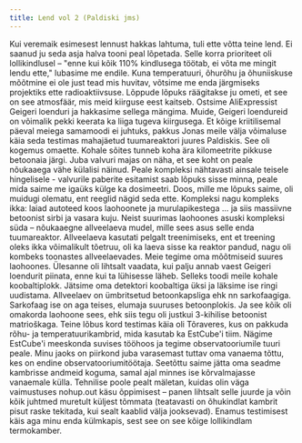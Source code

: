 ```yaml
---
title: Lend vol 2 (Paldiski jms)
---
```


Kui veremaik esimesest lennust hakkas lahtuma, tuli ette võtta teine lend. Ei saanud ju seda asja halva tooni peal lõpetada. Selle korra prioriteet oli lollikindlusel – "enne kui kõik 110% kindlusega töötab, ei võta me mingit lendu ette," lubasime me endile. Kuna temperatuuri, õhurõhu ja õhuniiskuse mõõtmine ei ole just tead mis huvitav, võtsime me enda järgmiseks projektiks ette radioaktiivsuse. Lõppude lõpuks räägitakse ju ometi, et see on see atmosfäär, mis meid kiirguse eest kaitseb. Ostsime AliExpressist Geigeri loenduri ja hakkasime sellega mängima. Muide, Geigeri loendureid on võimalik pekki keerata ka liiga tugeva kiirgusega. Et kõige kriitilisemal päeval meiega samamoodi ei juhtuks, pakkus Jonas meile välja võimaluse käia seda testimas mahajäetud tuumareaktori juures Paldiskis. 
See oli kogemus omaette. Kohale sõites tunneb koha ära kilomeetrite pikkuse betoonaia järgi. Juba valvuri majas on näha, et see koht on peale nõukaaega vähe külalisi näinud. Peale kompleksi nähtavasti ainsale teisele hingelisele - valvurile paberite esitamist saab lõpuks sisse minna, peale mida saime me igaüks külge ka dosimeetri. Doos, mille me lõpuks saime, oli muidugi olematu, ent reeglid nägid seda ette.
Kompleksi nagu kompleks ikka: laiad autoteed koos laohoonete ja murulapikestega ... ja siis massiivne betoonist sirbi ja vasara kuju. 
Neist suurimas laohoones asuski kompleksi süda – nõukaaegne allveelaeva mudel, mille sees asus selle enda tuumareaktor. Allveelaeva kasutati pelgalt treenimiseks, ent et treening oleks ikka võimalikult tõetruu, oli ka laeva sisse ka reaktor pandud, nagu oli kombeks toonastes allveelaevades.
Meie tegime oma mõõtmiseid suures laohoones. Ülesanne oli lihtsalt vaadata, kui palju annab vaest Geigeri loendurit piinata, enne kui ta lühisesse läheb. Selleks toodi meile kohale koobaltiplokk. Jätsime oma detektori koobaltiga üksi ja läksime ise ringi uudistama. Allveelaev on ümbritsetud betoonkapsliga ehk nn sarkofaagiga. Sarkofaag ise on aga teises, elumaja suuruses betoonplokis. Ja see kõik oli omakorda laohoone sees, ehk siis tegu oli justkui 3-kihilise betoonist matrioškaga. 
Teine lõbus kord testimas käia oli Tõraveres, kus on pakkuda rõhu- ja temperatuurikambrid, mida kasutab ka EstCube'i tiim. Nägime EstCube'i meeskonda suvises tööhoos ja tegime observatooriumile tuuri peale. Minu jaoks on piirkond juba varasemast tuttav oma vanaema tõttu, kes on endine observatooriumitöötaja. Seetõttu saime jätta oma seadme kambrisse andmeid koguma, samal ajal minnes ise kõrvalmajasse vanaemale külla. Tehnilise poole pealt mäletan, kuidas olin väga vaimustuses nohup.out käsu õppimisest – panen lihtsalt selle juurde ja võin kõik juhtmed muretult küljest tõmmata (teatavasti on õhukindlat kambrit pisut raske tekitada, kui sealt kaablid välja jooksevad). 
Enamus testimisest käis aga minu enda külmkapis, sest see on see kõige lollikindlam termokamber. 

